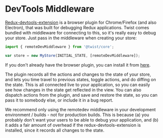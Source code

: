 # DevTools Middleware

[Redux-devtools-extension](https://github.com/zalmoxisus/redux-devtools-extension) is a browser plugin for Chrome/Firefox (and also Electron), that was built for debugging Redux applications. Twist comes bundled with middleware for connecting to this, so it's really easy to debug your store. Just pass in the middleware when creating your store:

```javascript
import { remoteDevMiddleware } from '@twist/core';

var store = new MyStore(INITIAL_STATE, [remoteDevMiddleware]);
```

If you don't already have the browser plugin, you can install it from [here](https://github.com/zalmoxisus/redux-devtools-extension).

The plugin records all the actions and changes to the state of your store, and lets you time travel to previous states, toggle actions, and do diffing on the state. This is all connected live to your application, so you can easily see how changes in the state get reflected in the view. You can also dispatch actions from the plugin, and save and restore the state, so you can pass it to somebody else, or include it in a bug report.

We recommend only using the remotedev middleware in your development environment / builds - not for production builds. This is because (a) you probably don't want your users to be able to debug your application, and (b) it adds a fair amount of overhead if the redux-devtools-extension is installed, since it records all changes to the state.